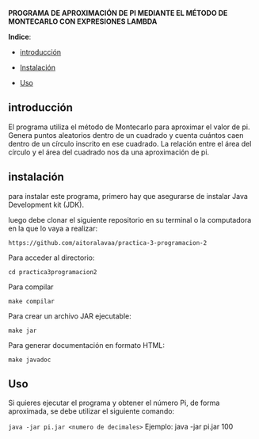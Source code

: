 **PROGRAMA DE APROXIMACIÓN DE PI MEDIANTE EL MÉTODO DE MONTECARLO CON EXPRESIONES LAMBDA**

**Indice**:

- [introducción](introducción)
  
- [Instalación](Instalación)
  
- [Uso](Uso)

## introducción

El programa utiliza el método de Montecarlo para aproximar el valor de pi. Genera puntos aleatorios dentro de un cuadrado y cuenta cuántos caen dentro de un círculo inscrito en ese cuadrado. La relación entre el área del círculo y el área del cuadrado nos da una aproximación de pi.

## instalación

para instalar este programa, primero hay que asegurarse de instalar Java Development kit (JDK).

luego debe clonar el siguiente repositorio en su terminal o la computadora en la que lo vaya a realizar:

```https://github.com/aitoralavaa/practica-3-programacion-2```

Para acceder al directorio:

```cd practica3programacion2```

Para compilar 

```make compilar```

Para crear un archivo JAR ejecutable:

```make jar```

Para generar documentación en formato HTML:

```make javadoc```

## Uso

Si quieres ejecutar el programa y obtener el número Pi, de forma aproximada, se debe utilizar el siguiente comando:

```java -jar pi.jar <numero de decimales>```
Ejemplo: java -jar pi.jar 100
